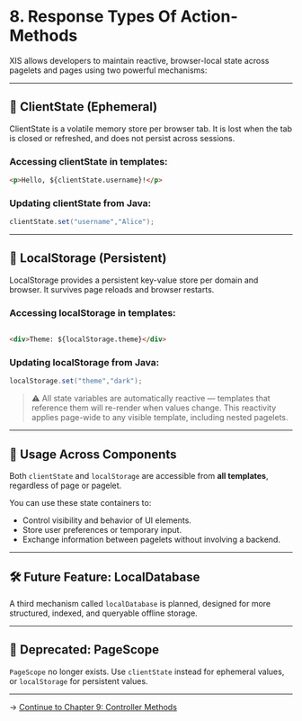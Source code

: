 # 8. Response Types Of Action-Methods

XIS allows developers to maintain reactive, browser-local state across pagelets and pages using two powerful mechanisms:

---

## 🧠 ClientState (Ephemeral)

ClientState is a volatile memory store per browser tab. It is lost when the tab is closed or refreshed, and does not
persist across sessions.

### Accessing clientState in templates:

```html
<p>Hello, ${clientState.username}!</p>
```

### Updating clientState from Java:

```java
clientState.set("username","Alice");
```

---

## 💾 LocalStorage (Persistent)

LocalStorage provides a persistent key-value store per domain and browser. It survives page reloads and browser
restarts.

### Accessing localStorage in templates:

```html

<div>Theme: ${localStorage.theme}</div>
```

### Updating localStorage from Java:

```java
localStorage.set("theme","dark");
```

> ⚠️ All state variables are automatically reactive — templates that reference them will re-render when values change.
> This reactivity applies page-wide to any visible template, including nested pagelets.

---

## 🔁 Usage Across Components

Both `clientState` and `localStorage` are accessible from **all templates**, regardless of page or pagelet.

You can use these state containers to:

- Control visibility and behavior of UI elements.
- Store user preferences or temporary input.
- Exchange information between pagelets without involving a backend.

---

## 🛠️ Future Feature: LocalDatabase

A third mechanism called `localDatabase` is planned, designed for more structured, indexed, and queryable offline
storage.

---

## 🚫 Deprecated: PageScope

`PageScope` no longer exists. Use `clientState` instead for ephemeral values, or `localStorage` for persistent values.

---

→ [Continue to Chapter 9: Controller Methods](09-controller-methods.md)
